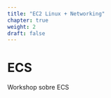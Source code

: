 ```yaml
---
title: "EC2 Linux + Networking"
chapter: true
weight: 2
draft: false
--- 
```


# ECS

Workshop sobre ECS
